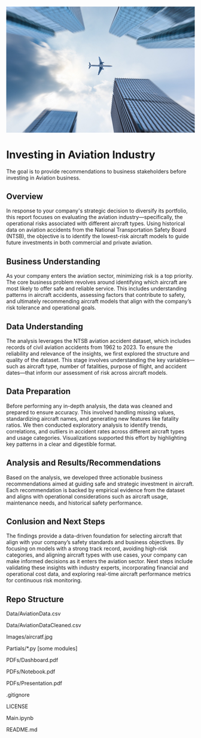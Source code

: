![Aircraft](Images/aircraft.jpg)
# Investing in Aviation Industry
The goal is to provide recommendations to business stakeholders before investing in Aviation business.
## Overview
In response to your company's strategic decision to diversify its portfolio, this report focuses on evaluating the aviation industry—specifically, the operational risks associated with different aircraft types. Using historical data on aviation accidents from the National Transportation Safety Board (NTSB), the objective is to identify the lowest-risk aircraft models to guide future investments in both commercial and private aviation.
## Business Understanding
As your company enters the aviation sector, minimizing risk is a top priority. The core business problem revolves around identifying which aircraft are most likely to offer safe and reliable service. This includes understanding patterns in aircraft accidents, assessing factors that contribute to safety, and ultimately recommending aircraft models that align with the company’s risk tolerance and operational goals.
## Data Understanding
The analysis leverages the NTSB aviation accident dataset, which includes records of civil aviation accidents from 1962 to 2023. To ensure the reliability and relevance of the insights, we first explored the structure and quality of the dataset. This stage involves understanding the key variables—such as aircraft type, number of fatalities, purpose of flight, and accident dates—that inform our assessment of risk across aircraft models.
## Data Preparation
Before performing any in-depth analysis, the data was cleaned and prepared to ensure accuracy. This involved handling missing values, standardizing aircraft names, and generating new features like fatality ratios. We then conducted exploratory analysis to identify trends, correlations, and outliers in accident rates across different aircraft types and usage categories. Visualizations supported this effort by highlighting key patterns in a clear and digestible format.
## Analysis and Results/Recommendations
Based on the analysis, we developed three actionable business recommendations aimed at guiding safe and strategic investment in aircraft. Each recommendation is backed by empirical evidence from the dataset and aligns with operational considerations such as aircraft usage, maintenance needs, and historical safety performance.
## Conlusion and Next Steps
The findings provide a data-driven foundation for selecting aircraft that align with your company’s safety standards and business objectives. By focusing on models with a strong track record, avoiding high-risk categories, and aligning aircraft types with use cases, your company can make informed decisions as it enters the aviation sector.
Next steps include validating these insights with industry experts, incorporating financial and operational cost data, and exploring real-time aircraft performance metrics for continuous risk monitoring.
## Repo Structure
Data/AviationData.csv

Data/AviationDataCleaned.csv

Images/aircratf.jpg

Partials/*.py  [some modules]

PDFs/Dashboard.pdf

PDFs/Notebook.pdf

PDFs/Presentation.pdf

.gitignore

LICENSE

Main.ipynb

README.md
